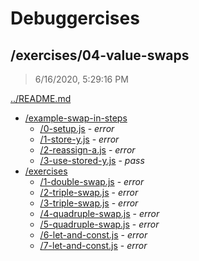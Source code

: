 # Debuggercises 

## /exercises/04-value-swaps 

> 6/16/2020, 5:29:16 PM 

[../README.md](../README.md)

- [/example-swap-in-steps](./example-swap-in-steps/README.md)
  - [/0-setup.js](./example-swap-in-steps/README.md#0-setupjs) - _error_ 
  - [/1-store-y.js](./example-swap-in-steps/README.md#1-store-yjs) - _error_ 
  - [/2-reassign-a.js](./example-swap-in-steps/README.md#2-reassign-ajs) - _error_ 
  - [/3-use-stored-y.js](./example-swap-in-steps/README.md#3-use-stored-yjs) - _pass_ 
- [/exercises](./exercises/README.md)
  - [/1-double-swap.js](./exercises/README.md#1-double-swapjs) - _error_ 
  - [/2-triple-swap.js](./exercises/README.md#2-triple-swapjs) - _error_ 
  - [/3-triple-swap.js](./exercises/README.md#3-triple-swapjs) - _error_ 
  - [/4-quadruple-swap.js](./exercises/README.md#4-quadruple-swapjs) - _error_ 
  - [/5-quadruple-swap.js](./exercises/README.md#5-quadruple-swapjs) - _error_ 
  - [/6-let-and-const.js](./exercises/README.md#6-let-and-constjs) - _error_ 
  - [/7-let-and-const.js](./exercises/README.md#7-let-and-constjs) - _error_ 

